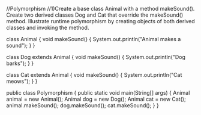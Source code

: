 //Polymorphism
//1)Create a base class Animal with a method makeSound(). Create two derived classes Dog and Cat that override the makeSound() method. Illustrate runtime polymorphism by creating objects of both derived classes and invoking the method.


class Animal {
    void makeSound() {
        System.out.println("Animal makes a sound");
    } 
}

class Dog extends Animal {
    void makeSound() {
        System.out.println("Dog barks");
    }
}

class Cat extends Animal {
    void makeSound() {
        System.out.println("Cat meows");
    }
}

public class Polymorphism {
    public static void main(String[] args) {
        Animal animal = new Animal();
        Animal dog = new Dog();
        Animal cat = new Cat();
        animal.makeSound();
        dog.makeSound();
        cat.makeSound();
    }
}
